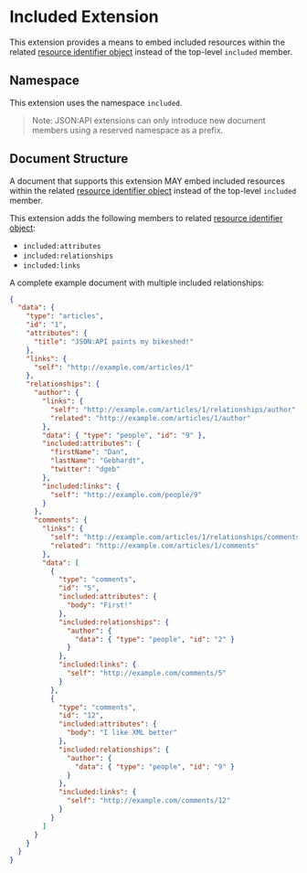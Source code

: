 # Included Extension

This extension provides a means to embed included resources within the related [resource identifier object](https://jsonapi.org/format/1.1/#document-resource-identifier-objects) instead of the top-level `included` member. 

## <a href="#namespace" id="namespace" class="headerlink"></a> Namespace

This extension uses the namespace `included`.

> Note: JSON:API extensions can only introduce new document members using a
> reserved namespace as a prefix.

## <a href="#document-structure" id="document-structure" class="headerlink"></a> Document Structure

A document that supports this extension MAY embed included resources within the related [resource identifier object](https://jsonapi.org/format/1.1/#document-resource-identifier-objects) instead of the top-level `included` member.
 
This extension adds the following members to related [resource identifier object](https://jsonapi.org/format/1.1/#document-resource-identifier-objects):
* `included:attributes`
* `included:relationships`
* `included:links`

A complete example document with multiple included relationships:

```json
{
  "data": {
    "type": "articles",
    "id": "1",
    "attributes": {
      "title": "JSON:API paints my bikeshed!"
    },
    "links": {
      "self": "http://example.com/articles/1"
    },
    "relationships": {
      "author": {
        "links": {
          "self": "http://example.com/articles/1/relationships/author",
          "related": "http://example.com/articles/1/author"
        },
        "data": { "type": "people", "id": "9" },
        "included:attributes": {
          "firstName": "Dan",
          "lastName": "Gebhardt",
          "twitter": "dgeb"
        },
        "included:links": {
          "self": "http://example.com/people/9"
        }
      },
      "comments": {
        "links": {
          "self": "http://example.com/articles/1/relationships/comments",
          "related": "http://example.com/articles/1/comments"
        },
        "data": [
          { 
            "type": "comments", 
            "id": "5",
            "included:attributes": {
              "body": "First!"
            },
            "included:relationships": {
              "author": {
                "data": { "type": "people", "id": "2" }
              }
            },
            "included:links": {
              "self": "http://example.com/comments/5"
            } 
          },
          { 
            "type": "comments", 
            "id": "12",
            "included:attributes": {
              "body": "I like XML better"
            },
            "included:relationships": {
              "author": {
                "data": { "type": "people", "id": "9" }
              }
            },
            "included:links": {
              "self": "http://example.com/comments/12"
            } 
          }
        ]
      }
    }
  }
}
```




